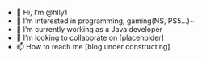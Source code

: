 - 👋 Hi, I’m @hlly1
- 👀 I’m interested in programming, gaming(NS, PS5...)~
- 🌱 I’m currently working as a Java developer
- 💞️ I’m looking to collaborate on [placeholder]
- 📫 How to reach me [blog under constructing]

<!---
hlly1/hlly1 is a ✨ special ✨ repository because its `README.md` (this file) appears on your GitHub profile.
You can click the Preview link to take a look at your changes.
--->
